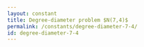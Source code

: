 ```yaml
---
layout: constant
title: Degree-diameter problem $N(7,4)$
permalink: /constants/degree-diameter-7-4/
id: degree-diameter-7-4
---
```

